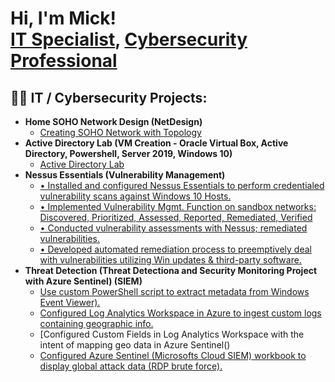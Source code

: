 <h1>Hi, I'm Mick! <br/><a href="https://github.com/Mashton05">IT Specialist</a>, <a href="https://www.linkedin.com/in/mickashtonit/">Cybersecurity Professional</a>
<h2>👨‍💻 IT / Cybersecurity Projects:</h2>

- <b>Home SOHO Network Design (NetDesign)</b>
  - [Creating SOHO Network with Topology](https://github.com/Mashton05/SOHO-NETWORK)
- <b>Active Directory Lab (VM Creation - Oracle Virtual Box, Active Directory, Powershell, Server 2019, Windows 10)</b>
  - [Active Directory Lab](https://github.com/Mashton05/ActiveDirectoryLab)
- <b>Nessus Essentials (Vulnerability Management)</b>
  - [•	Installed and configured Nessus Essentials to perform credentialed vulnerability scans against Windows 10 Hosts.](https://tinyurl.com/28auszjs)
  - [•	Implemented Vulnerability Mgmt. Function on sandbox networks: Discovered, Prioritized, Assessed, Reported, Remediated, Verified ](https://tinyurl.com/446ej997)
  - [•	Conducted vulnerability assessments with Nessus; remediated vulnerabilities.](https://tinyurl.com/2m59nvyc)
  - [•	Developed automated remediation process to preemptively deal with vulnerabilities utilizing Win updates & third-party software.](https://tinyurl.com/2xxc5a2f)
- <b>Threat Detection (Threat Detectiona and Security Monitoring Project with Azure Sentinel) (SIEM)</b>
  - [Use custom PowerShell script to extract metadata from Windows Event Viewer).]()
  - [Configured Log Analytics Workspace in Azure to ingest custom logs containing geographic info.]()
  - [Configured Custom Fields in Log Analytics Workspace with the intent of mapping geo data in Azure Sentinel()
  - [Configured Azure Sentinel (Microsofts Cloud SIEM) workbook to display global attack data (RDP brute force).]()




<!--
